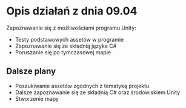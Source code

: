 # Opis działań z dnia 09.04
Zapoznawanie się z możliwościami programu Unity:
* Testy podstawowych assetów w programie
* Zapoznawanie się ze składnią języka C# 
* Poruszanie się po tymczasowej mapie
## Dalsze plany 
* Poszukiwanie assetów zgodnych z tematyką projektu 
* Dalsze zapoznawanie się ze składnią C# oraz środowiskiem Unity 
* Stworzenie mapy
